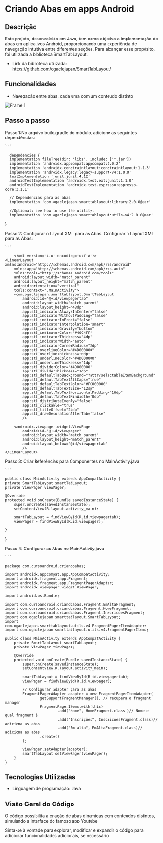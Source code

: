 # Criando Abas em apps Android 

## Descrição
Este projeto, desenvolvido em Java, tem como objetivo a implementação de abas em aplicativos Android, proporcionando uma experiência de navegação intuitiva entre diferentes seções. Para alcançar esse propósito, foi utilizada a biblioteca SmartTabLayout.

- Link da biblioteca utilizada: https://github.com/ogaclejapan/SmartTabLayout/
  
## Funcionalidades
- Navegação entre abas, cada uma com um conteudo distinto

 ![Frame 1](https://github.com/AnnaKarolineNunes/CriandoAbasNoAndroid/assets/101477642/a369a356-91e3-4dd5-9c7f-6c70b5e47bc3)


## Passo a passo
Passo 1:No arquivo build.gradle do módulo, adicione as seguintes dependências:

    ```

      dependencies {
      implementation fileTree(dir: 'libs', include: ['*.jar'])
      implementation 'androidx.appcompat:appcompat:1.0.2'
      implementation 'androidx.constraintlayout:constraintlayout:1.1.3'
      implementation 'androidx.legacy:legacy-support-v4:1.0.0'
      testImplementation 'junit:junit:4.12'
      androidTestImplementation 'androidx.test.ext:junit:1.1.0'
      androidTestImplementation 'androidx.test.espresso:espresso-core:3.1.1'
  
      // Dependencias para as abas
      implementation 'com.ogaclejapan.smarttablayout:library:2.0.0@aar'
  
      //Optional: see how to use the utility.
      implementation 'com.ogaclejapan.smarttablayout:utils-v4:2.0.0@aar'
  }

Passo 2: Configurar o Layout XML para as Abas. Configurar o Layout XML para as Abas: 

    ```

        <?xml version="1.0" encoding="utf-8"?>
    <LinearLayout xmlns:android="http://schemas.android.com/apk/res/android"
        xmlns:app="http://schemas.android.com/apk/res-auto"
        xmlns:tools="http://schemas.android.com/tools"
        android:layout_width="match_parent"
        android:layout_height="match_parent"
        android:orientation="vertical"
        tools:context=".MainActivity">
        <com.ogaclejapan.smarttablayout.SmartTabLayout
            android:id="@+id/viewpagertab"
            android:layout_width="match_parent"
            android:layout_height="48dp"
            app:stl_indicatorAlwaysInCenter="false"
            app:stl_indicatorWithoutPadding="false"
            app:stl_indicatorInFront="false"
            app:stl_indicatorInterpolation="smart"
            app:stl_indicatorGravity="bottom"
            app:stl_indicatorColor="#40C4FF"
            app:stl_indicatorThickness="4dp"
            app:stl_indicatorWidth="auto"
            app:stl_indicatorCornerRadius="2dp"
            app:stl_overlineColor="#4D000000"
            app:stl_overlineThickness="0dp"
            app:stl_underlineColor="#4D000000"
            app:stl_underlineThickness="1dp"
            app:stl_dividerColor="#4D000000"
            app:stl_dividerThickness="1dp"
            app:stl_defaultTabBackground="?attr/selectableItemBackground"
            app:stl_defaultTabTextAllCaps="true"
            app:stl_defaultTabTextColor="#FC000000"
            app:stl_defaultTabTextSize="12sp"
            app:stl_defaultTabTextHorizontalPadding="16dp"
            app:stl_defaultTabTextMinWidth="0dp"
            app:stl_distributeEvenly="false"
            app:stl_clickable="true"
            app:stl_titleOffset="24dp"
            app:stl_drawDecorationAfterTab="false"
            />
    
        <androidx.viewpager.widget.ViewPager
            android:id="@+id/viewpager"
            android:layout_width="match_parent"
            android:layout_height="match_parent"
            android:layout_below="@id/viewpagertab"
            />
    </LinearLayout>

Passo 3: Criar Referências para Componentes no MainActivity.java

    ```

    public class MainActivity extends AppCompatActivity {
    private SmartTabLayout smartTabLayout;
    private ViewPager viewPager;

    @Override
    protected void onCreate(Bundle savedInstanceState) {
        super.onCreate(savedInstanceState);
        setContentView(R.layout.activity_main);

        smartTabLayout = findViewById(R.id.viewpagertab);
        viewPager = findViewById(R.id.viewpager);

    }
}

Passo 4: Configurar as Abas no MainActivity.java

    ```

    package com.cursoandroid.criandoabas;

    import androidx.appcompat.app.AppCompatActivity;
    import androidx.fragment.app.Fragment;
    import androidx.fragment.app.FragmentPagerAdapter;
    import androidx.viewpager.widget.ViewPager;
    
    import android.os.Bundle;
    
    import com.cursoandroid.criandoabas.Fragment.EmAltaFragment;
    import com.cursoandroid.criandoabas.Fragment.HomeFragment;
    import com.cursoandroid.criandoabas.Fragment.InscricoesFragment;
    import com.ogaclejapan.smarttablayout.SmartTabLayout;
    import com.ogaclejapan.smarttablayout.utils.v4.FragmentPagerItemAdapter;
    import com.ogaclejapan.smarttablayout.utils.v4.FragmentPagerItems;
    
    public class MainActivity extends AppCompatActivity {
        private SmartTabLayout smartTabLayout;
        private ViewPager viewPager;
    
        @Override
        protected void onCreate(Bundle savedInstanceState) {
            super.onCreate(savedInstanceState);
            setContentView(R.layout.activity_main);
    
            smartTabLayout = findViewById(R.id.viewpagertab);
            viewPager = findViewById(R.id.viewpager);
    
            // Configurar adapter para as abas
            FragmentPagerAdapter adapter = new FragmentPagerItemAdapter(
                    getSupportFragmentManager(), // recupera o fragment manager
                    FragmentPagerItems.with(this)
                            .add("Home", HomeFragment.class )// Nome e qual fragment é
                            .add("Inscrições", InscricoesFragment.class)// adiciona as abas
                            .add("Em alta", EmAltaFragment.class)// adiciona as abas
                    .create()
            );
    
            viewPager.setAdapter(adapter);
            smartTabLayout.setViewPager(viewPager);
        }
    }

    
## Tecnologias Utilizadas
- Linguagem de programação: Java

## Visão Geral do Código
O código possibilita a criação de abas dinamicas com conteúdos distintos, simulando a interface do famoso app Youtube

Sinta-se à vontade para explorar, modificar e expandir o código para adicionar funcionalidades adicionais, se necessário.
